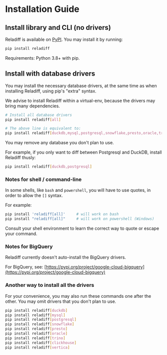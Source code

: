 # Installation Guide

## Install library and CLI (no drivers)

Reladiff is available on [PyPI](https://pypi.org/project/reladiff/). You may install it by running:

```sh
pip install reladiff
```

Requirements: Python 3.8+ with pip.

## Install with database drivers

You may install the necessary database drivers, at the same time as when installing Reladiff, using pip's "extra" syntax.

We advise to install Reladiff within a virtual-env, because the drivers may bring many dependencies.

```sh
# Install all database drivers
pip install reladiff[all]

# The above line is equivalent to:
pip install reladiff[duckdb,mysql,postgresql,snowflake,presto,oracle,trino,clickhouse,vertica]
```

You may remove any database you don't plan to use.

For example, if you only want to diff between Postgresql and DuckDB, install Reladiff thusly:

```sh
pip install reladiff[duckdb,postgresql]
```

### Notes for shell / command-line

In some shells, like `bash` and `powershell`, you will have to use quotes, in order to allow the `[]` syntax.

For example:

```sh
pip install 'reladiff[all]'     # will work on bash
pip install "reladiff[all]"     # will work on powershell (Windows)
```

Consult your shell environment to learn the correct way to quote or escape your command.

### Notes for BigQuery

Reladiff currently doesn't auto-install the BigQuery drivers.

For BigQuery, see: [https://pypi.org/project/google-cloud-bigquery](https://pypi.org/project/google-cloud-bigquery)


### Another way to install all the drivers

For your convenience, you may also run these commands one after the other. You may omit drivers that you don't plan to use.

```bash
pip install reladiff[duckdb]
pip install reladiff[mysql]
pip install reladiff[postgresql]
pip install reladiff[snowflake]
pip install reladiff[presto]
pip install reladiff[oracle]
pip install reladiff[trino]
pip install reladiff[clickhouse]
pip install reladiff[vertica]
```

